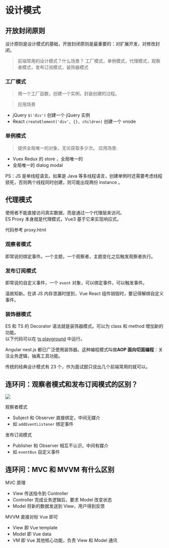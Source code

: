 # 设计模式
## 开放封闭原则

设计原则是设计模式的基础，开放封闭原则是最重要的：对扩展开发，对修改封闭。

> 前端常用的设计模式？什么场景？
工厂模式，单例模式，代理模式，观察者模式，发布订阅模式，装饰器模式

### 工厂模式
> 用一个工厂函数，创建一个实例，封装创建的过程。

> 应用场景
- jQuery `$('div')` 创建一个 jQuery 实例
- React `createElement('div', {}, children)` 创建一个 vnode

### 单例模式
> 提供全局唯一的对象，无论获取多少次。
应用场景:
- Vuex Redux 的 store ，全局唯一的
- 全局唯一的 dialog modal

PS：JS 是单线程语言。如果是 Java 等多线程语言，创建单例时还需要考虑线程锁死，否则两个线程同时创建，则可能出现两份 instance 。

## 代理模式

使用者不能直接访问真实数据，而是通过一个代理层来访问。<br>
ES Proxy 本身就是代理模式，Vue3 基于它来实现响应式。

代码参考 proxy.html 

### 观察者模式

即常说的绑定事件。一个主题，一个观察者，主题变化之后触发观察者执行。


### 发布订阅模式
即常说的自定义事件，一个 `event` 对象，可以绑定事件，可以触发事件。

温故知新。在讲 JS 内存泄漏时提到，Vue React 组件销毁时，要记得解绑自定义事件。



### 装饰器模式

ES 和 TS 的 Decorator 语法就是装饰器模式。可以为 class 和 method 增加新的功能。<br>
以下代码可以在 [ts playground](https://www.typescriptlang.org/play) 中运行。



Angular nest.js 都已广泛使用装饰器。这种编程模式叫做**AOP 面向切面编程**：关注业务逻辑，抽离工具功能。



传统的经典设计模式有 23 个，作为面试题只说出几个前端常用的就可以。


## 连环问：观察者模式和发布订阅模式的区别？

![](./img/观察者vs发布订阅.png)

观察者模式

- Subject 和 Observer 直接绑定，中间无媒介
- 如 `addEventListener` 绑定事件

发布订阅模式

- Publisher 和 Observer 相互不认识，中间有媒介
- 如 `eventBus` 自定义事件

## 连环问：MVC 和 MVVM 有什么区别

MVC 原理

- View 传送指令到 Controller
- Controller 完成业务逻辑后，要求 Model 改变状态
- Model 将新的数据发送到 View，用户得到反馈


MVVM 直接对标 Vue 即可

- View 即 Vue template
- Model 即 Vue data
- VM 即 Vue 其他核心功能，负责 View 和 Model 通讯